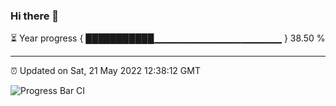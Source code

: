### Hi there 👋

⏳ Year progress { ███████████▁▁▁▁▁▁▁▁▁▁▁▁▁▁▁▁▁▁▁ } 38.50 %

---

⏰ Updated on Sat, 21 May 2022 12:38:12 GMT

![Progress Bar CI](https://github.com/ZhaoGui/ZhaoGui/workflows/Progress%20Bar%20CI/badge.svg)
